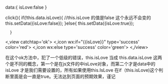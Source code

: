﻿data:{
isLove:false
}

click(){
 if(!this.data.isLove){
        //this.isLove 的值是false 这个永远不会变的
        this.setData({isLove:false});
      }else{
        this.setData({isLove:true});
        
      }
      


<,view catchtap='ok'>
<,icon wx:if="{{isLove}}" type='success' color='red'></icon>
<,icon wx:else type='success' color='green'></icon>
<,/view>



在这个ok方法中，犯了一个低级的错误，this.isLove 当成 this.data.isLove
这两个是不同的概念，第一个是在js文件的中isLove对象，而第二个才是data中的isLove
才是我们需要设置的，所有如果使用this.IsLove 在if（this.isLove)这个判断里面是会一直是true。无法达到页面的预期效果，谨记
